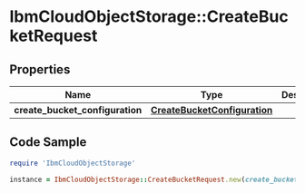 # IbmCloudObjectStorage::CreateBucketRequest

## Properties

Name | Type | Description | Notes
------------ | ------------- | ------------- | -------------
**create_bucket_configuration** | [**CreateBucketConfiguration**](CreateBucketConfiguration.md) |  | [optional] 

## Code Sample

```ruby
require 'IbmCloudObjectStorage'

instance = IbmCloudObjectStorage::CreateBucketRequest.new(create_bucket_configuration: null)
```


